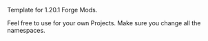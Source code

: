 Template for 1.20.1 Forge Mods.

Feel free to use for your own Projects. 
Make sure you change all the namespaces. 
